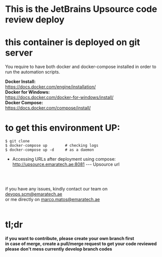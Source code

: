 # This is the JetBrains Upsource code review deploy 
# this container is deployed on git server

You require to have both docker and docker-compose installed in order to run the automation scripts.

<b>Docker Install:</b>     <br>https://docs.docker.com/engine/installation/  <br>
<b>Docker for Windows:</b> <br>https://docs.docker.com/docker-for-windows/install/ <br>
<b>Docker Compose:</b>     <br>https://docs.docker.com/compose/install/ <br>

# to get this environment UP:
 ```
 $ git clone 
 $ docker-compose up        # checking logs 
 $ docker-compose up -d     # as a daemon 
```

* Accessing URLs after deployment using compose: <br>
http://upsource.emaratech.ae:8081 --- Upsource url <br>

<br><br>


if you have any issues, kindly contact our team on devops.scm@emaratech.ae <br>
or me directly on marco.matos@emaratech.ae <br><br>

# tl;dr
<b>if you want to contribute, please create your own branch first<br>
in case of merge, create a pull/merge request to get your code reviewed<br>
please don't mess currently develop branch codes<br>
</b>  